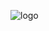 

![logo](https://user-images.githubusercontent.com/10769732/179395682-8f197355-fb0d-407c-8877-588fd7365d23.png)
